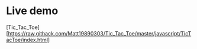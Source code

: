 # Live demo #

[Tic_Tac_Toe] [https://raw.githack.com/Matt19890303/Tic_Tac_Toe/master/javascript/TicTacToe/index.html]
